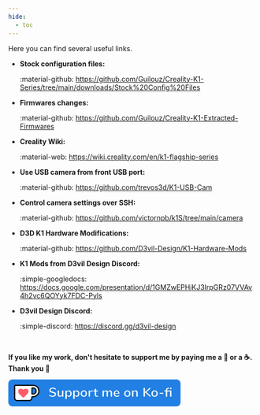 ```yaml
---
hide:
  - toc
---
```

Here you can find several useful links.

- **Stock configuration files:**

    :material-github: <a href="https://github.com/Guilouz/Creality-K1-Series/tree/main/downloads/Stock%20Config%20Files">https://github.com/Guilouz/Creality-K1-Series/tree/main/downloads/Stock%20Config%20Files</a>

- **Firmwares changes:**

    :material-github: <a href="https://github.com/Guilouz/Creality-K1-Extracted-Firmwares">https://github.com/Guilouz/Creality-K1-Extracted-Firmwares</a>

- **Creality Wiki:**

    :material-web: <a href="https://wiki.creality.com/en/k1-flagship-series">https://wiki.creality.com/en/k1-flagship-series</a>

- **Use USB camera from front USB port:**

    :material-github: <a href="https://github.com/trevos3d/K1-USB-Cam">https://github.com/trevos3d/K1-USB-Cam</a>

- **Control camera settings over SSH:**

    :material-github: <a href="https://github.com/victornpb/k1S/tree/main/camera">https://github.com/victornpb/k1S/tree/main/camera</a>

- **D3D K1 Hardware Modifications:**

    :material-github: <a href="https://github.com/D3vil-Design/K1-Hardware-Mods">https://github.com/D3vil-Design/K1-Hardware-Mods</a>

- **K1 Mods from D3vil Design Discord:**

    :simple-googledocs: <a href="https://docs.google.com/presentation/d/1GMZwEPHjKJ3IrpGRz07VVAv4h2vc6QOYyk7FDC-Pyls">https://docs.google.com/presentation/d/1GMZwEPHjKJ3IrpGRz07VVAv4h2vc6QOYyk7FDC-Pyls</a>

- **D3vil Design Discord:**

    :simple-discord: <a href="https://discord.gg/d3vil-design">https://discord.gg/d3vil-design</a>

<br />

**If you like my work, don't hesitate to support me by paying me a 🍺 or a ☕. Thank you 🙂**

<a href="https://ko-fi.com/guilouz" target="_blank"><img width="350" src="../../assets/img/home/Ko-fi.png"></a>
